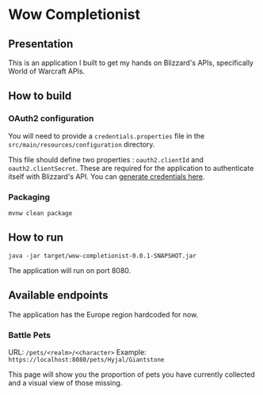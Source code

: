 # Wow Completionist

## Presentation

This is an application I built to get my hands on Blizzard's APIs, specifically World of Warcraft APIs.

## How to build

### OAuth2 configuration

You will need to provide a `credentials.properties` file in the `src/main/resources/configuration` directory.

This file should define two properties : `oauth2.clientId` and `oauth2.clientSecret`. These are required for the application
to authenticate itself with Blizzard's API. You can [generate credentials here](https://develop.battle.net/access/clients).

### Packaging

```
mvnw clean package
```

## How to run

```
java -jar target/wow-completionist-0.0.1-SNAPSHOT.jar
```

The application will run on port 8080.

## Available endpoints

The application has the Europe region hardcoded for now.

### Battle Pets

URL: `/pets/<realm>/<character>`
Example: `https://localhost:8080/pets/Hyjal/Giantstone`

This page will show you the proportion of pets you have currently collected and a visual view of those missing. 
